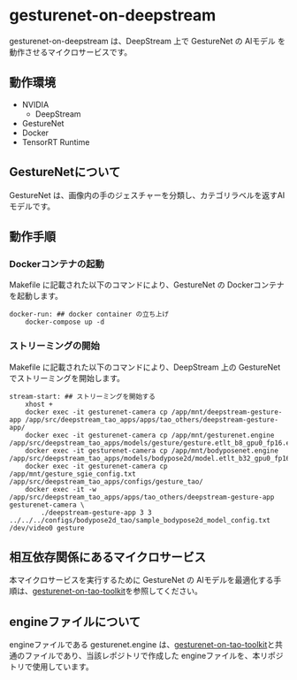 # gesturenet-on-deepstream
gesturenet-on-deepstream は、DeepStream 上で GestureNet の AIモデル を動作させるマイクロサービスです。  

## 動作環境
- NVIDIA 
    - DeepStream
- GestureNet
- Docker
- TensorRT Runtime

## GestureNetについて
GestureNet は、画像内の手のジェスチャーを分類し、カテゴリラベルを返すAIモデルです。

## 動作手順
### Dockerコンテナの起動
Makefile に記載された以下のコマンドにより、GestureNet の Dockerコンテナ を起動します。
```
docker-run: ## docker container の立ち上げ
	docker-compose up -d
```

### ストリーミングの開始
Makefile に記載された以下のコマンドにより、DeepStream 上の GestureNet でストリーミングを開始します。  
```
stream-start: ## ストリーミングを開始する
	xhost +
	docker exec -it gesturenet-camera cp /app/mnt/deepstream-gesture-app /app/src/deepstream_tao_apps/apps/tao_others/deepstream-gesture-app/
	docker exec -it gesturenet-camera cp /app/mnt/gesturenet.engine /app/src/deepstream_tao_apps/models/gesture/gesture.etlt_b8_gpu0_fp16.engine
	docker exec -it gesturenet-camera cp /app/mnt/bodyposenet.engine /app/src/deepstream_tao_apps/models/bodypose2d/model.etlt_b32_gpu0_fp16.engine
	docker exec -it gesturenet-camera cp /app/mnt/gesture_sgie_config.txt /app/src/deepstream_tao_apps/configs/gesture_tao/
	docker exec -it -w /app/src/deepstream_tao_apps/apps/tao_others/deepstream-gesture-app gesturenet-camera \
		./deepstream-gesture-app 3 3 ../../../configs/bodypose2d_tao/sample_bodypose2d_model_config.txt /dev/video0 gesture
```

## 相互依存関係にあるマイクロサービス  
本マイクロサービスを実行するために GestureNet の AIモデルを最適化する手順は、[gesturenet-on-tao-toolkit](https://github.com/latonaio/gesturenet-on-tao-toolkit)を参照してください。  


## engineファイルについて
engineファイルである gesturenet.engine は、[gesturenet-on-tao-toolkit](https://github.com/latonaio/gesturenet-on-tao-toolkit)と共通のファイルであり、当該レポジトリで作成した engineファイルを、本リポジトリで使用しています。  
